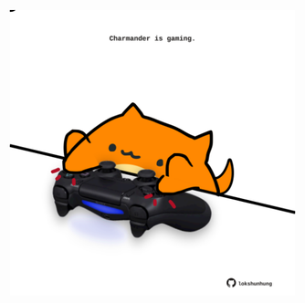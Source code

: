 <!-- built at 10/04/2022, 02:29:21 UTC -->
<p align="center">
  <img width="500" height="500" src="./ReadmeImage.svg">
</p>
